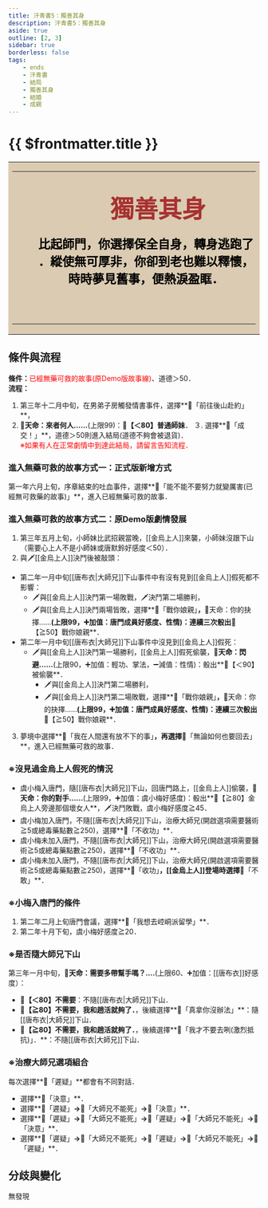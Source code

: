```yaml
---
title: 汗青書5：獨善其身
description: 汗青書5：獨善其身
aside: true
outline: [2, 3]
sidebar: true
borderless: false
tags:
    - ends
    - 汗青書
    - 結局
    - 獨善其身
    - 結婚
    - 成親
---
```


# {{ $frontmatter.title }}

<table style="text-align:center;">
    <tr>
        <td WIDTH=565 BGCOLOR="#dacbb2">
            <hr><br>
            <font size="7" color="#a83232"><strong>&emsp;&emsp;獨善其身</strong></font>
            <br>
            <br>
            <font size="5" color="000000">
            <strong>
            &emsp;&emsp;比起師門，你選擇保全自身，轉身逃跑了<br>
            &emsp;&emsp;．縱使無可厚非，你卻到老也難以釋懷，<br>
            &emsp;&emsp;時時夢見舊事，便熱淚盈眶．<br>
            &emsp;&emsp;<br>
            <br>
            </strong>
            </font>
            <hr>
        </td>
    </tr>
</table>

## 條件與流程

<b>條件：</b><span style="color: red;">已經無藥可救的故事(原Demo版故事線)</span>、道德＞50．<br>
<b>流程：</b><br>
1. 第三年十二月中旬，在男弟子房觸發情書事件，選擇**📖「前往後山赴約」**，
2. **🎲天命：來者何人......**(上限99)：**🧾【＜80】普通師妹**．
３. 選擇**📖「成交！」**，道德＞50則進入結局(道德不夠會被退貨)．
<br><span style="color: red;">※如果有人在正常劇情中到達此結局，請留言告知流程．</span>

### 進入無藥可救的故事方式一：正式版新增方式
第一年六月上旬，序章結束的吐血事件，選擇**📖「能不能不要努力就變厲害(已經無可救藥的故事)」**，進入已經無藥可救的故事．

### 進入無藥可救的故事方式二：原Demo版劇情發展
1. 第三年五月上旬，<Girl0Icon>小師妹</Girl0Icon>比武招親當晚，[[金烏上人]]來襲，<Girl0Icon>小師妹</Girl0Icon>沒跟下山（需要心上人不是<Girl0Icon>小師妹</Girl0Icon>或<Girl0Icon>唐默鈴</Girl0Icon>好感度＜50）．
2. 與🗡️[[金烏上人]]決鬥後被敲頭：
+ 第二年一月中旬[[唐布衣|大師兄]]下山事件中有沒有見到[[金烏上人]]假死都不影響：
  + 🗡️與[[金烏上人]]決鬥第一場敗戰，🗡️決鬥第二場勝利，
  + 🗡️與[[金烏上人]]決鬥兩場皆敗，選擇**📖「戰你娘親」**，**🎲天命：你的抉擇......**(上限99，➕加值：唐門成員好感度、性情)：連續三次骰出**🧾【≧50】戰你娘親**．
+ 第二年一月中旬[[唐布衣|大師兄]]下山事件中沒見到[[金烏上人]]假死：
  + 🗡️與[[金烏上人]]決鬥第一場勝利，[[金烏上人]]假死偷襲，**🎲天命：閃避......**(上限90，➕加值：輕功、掌法，➖減值：性情)：骰出**🧾【＜90】被偷襲**．
      + 🗡️與[[金烏上人]]決鬥第二場勝利，
      + 🗡️與[[金烏上人]]決鬥第二場敗戰，選擇**📖「戰你娘親」**，**🎲天命：你的抉擇......**(上限99，➕加值：唐門成員好感度、性情)：連續三次骰出**🧾【≧50】戰你娘親**．
3. 夢境中選擇**📖「我在人間還有放不下的事」**，再選擇**📖「無論如何也要回去」**，進入已經無藥可救的故事．

### ※沒見過金烏上人假死的情況
+ <Girl3Icon :size="`small`">虞小梅</Girl3Icon>入唐門，隨[[唐布衣|大師兄]]下山，回唐門路上，[[金烏上人]]偷襲，**🎲天命：你的對手......**(上限99，➕加值：<Girl3Icon>虞小梅</Girl3Icon>好感度)：骰出**🧾【≧80】金烏上人旁邊那個壞女人**，🗡️決鬥敗戰，<Girl3Icon>虞小梅</Girl3Icon>好感度≧45．
+ <Girl3Icon>虞小梅</Girl3Icon>加入唐門，不隨[[唐布衣|大師兄]]下山，治療大師兄(開啟選項需要醫術≧5或總毒藥點數≧250)，選擇**📖「不收功」**．
+ <Girl3Icon>虞小梅</Girl3Icon>未加入唐門，不隨[[唐布衣|大師兄]]下山，治療大師兄(開啟選項需要醫術≧5或總毒藥點數≧250)，選擇**📖「不收功」**．
+ <Girl3Icon>虞小梅</Girl3Icon>未加入唐門，不隨[[唐布衣|大師兄]]下山，治療大師兄(開啟選項需要醫術≧5或總毒藥點數≧250)，選擇**📖「收功」**，[[金烏上人]]登場時選擇**📖「不敢」**．

### ※小梅入唐門的條件
1. 第二年二月上旬唐門會議，選擇**📜「我想去崆峒派留學」**．
2. 第二年十月下旬，<Girl3Icon :size="`small`">虞小梅</Girl3Icon>好感度≧20．

### ※是否隨大師兄下山
第三年一月中旬，**🎲天命：需要多帶幫手嗎？....**(上限60、➕加值：[[唐布衣]]好感度）：
+ **🧾【＜80】不需要**：不隨[[唐布衣|大師兄]]下山．
+ **🧾【≧80】不需要，我和趙活就夠了．**，後續選擇**📖「真拿你沒辦法」**：隨[[唐布衣|大師兄]]下山．
+ **🧾【≧80】不需要，我和趙活就夠了．**，後續選擇**📖「我才不要去咧(激烈抵抗)」．**：不隨[[唐布衣|大師兄]]下山．

### ※治療大師兄選項組合
每次選擇**📖「遲疑」**都會有不同對話．
+ 選擇**📖「決意」**．
+ 選擇**📖「遲疑」**→**📖「大師兄不能死」**→**📖「決意」**．
+ 選擇**📖「遲疑」**→**📖「大師兄不能死」**→**📖「遲疑」**→**📖「大師兄不能死」**→**📖「決意」**．
+ 選擇**📖「遲疑」**→**📖「大師兄不能死」**→**📖「遲疑」**→**📖「大師兄不能死」**→**📖「遲疑」**．

## 分歧與變化
無發現
